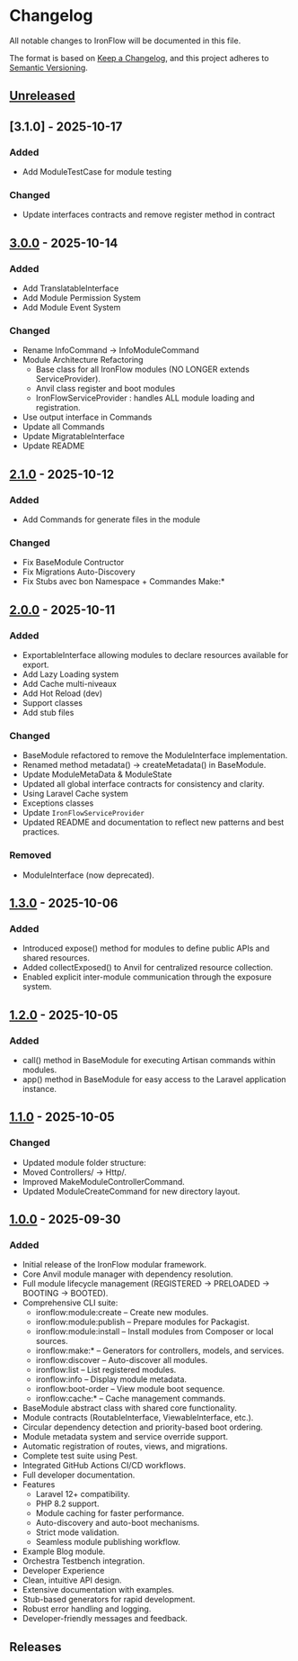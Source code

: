 # Changelog

All notable changes to IronFlow will be documented in this file.

The format is based on [Keep a Changelog](https://keepachangelog.com/en/1.0.0/),
and this project adheres to [Semantic Versioning](https://semver.org/spec/v2.0.0.html).

## [Unreleased]

## [3.1.0] - 2025-10-17

### Added

- Add ModuleTestCase for module testing

### Changed

- Update interfaces contracts and remove register method in contract

## [3.0.0] - 2025-10-14

### Added

- Add TranslatableInterface
- Add Module Permission System
- Add Module Event System

### Changed

- Rename InfoCommand -> InfoModuleCommand
- Module Architecture Refactoring
  - Base class for all IronFlow modules (NO LONGER extends ServiceProvider).
  - Anvil class register and boot modules
  - IronFlowServiceProvider : handles ALL module loading and registration.
- Use output interface in Commands
- Update all Commands
- Update MigratableInterface
- Update README

## [2.1.0] - 2025-10-12

### Added

- Add Commands for generate files in the module

### Changed

- Fix BaseModule Contructor
- Fix Migrations Auto-Discovery
- Fix Stubs avec bon Namespace + Commandes Make:*

## [2.0.0] - 2025-10-11

### Added

- ExportableInterface allowing modules to declare resources available for export.
- Add Lazy Loading system
- Add Cache multi-niveaux
- Add Hot Reload (dev)
- Support classes
- Add stub files

### Changed

- BaseModule refactored to remove the ModuleInterface implementation.
- Renamed method metadata() -> createMetadata() in BaseModule.
- Update ModuleMetaData & ModuleState
- Updated all global interface contracts for consistency and clarity.
- Using Laravel Cache system
- Exceptions classes
- Update `IronFlowServiceProvider`
- Updated README and documentation to reflect new patterns and best practices.

### Removed

- ModuleInterface (now deprecated).

## [1.3.0] - 2025-10-06

### Added

- Introduced expose() method for modules to define public APIs and shared resources.
- Added collectExposed() to Anvil for centralized resource collection.
- Enabled explicit inter-module communication through the exposure system.

## [1.2.0] - 2025-10-05

### Added

- call() method in BaseModule for executing Artisan commands within modules.
- app() method in BaseModule for easy access to the Laravel application instance.

## [1.1.0] - 2025-10-05

### Changed

- Updated module folder structure:
- Moved Controllers/ -> Http/.
- Improved MakeModuleControllerCommand.
- Updated ModuleCreateCommand for new directory layout.

## [1.0.0] - 2025-09-30

### Added

- Initial release of the IronFlow modular framework.
- Core Anvil module manager with dependency resolution.
- Full module lifecycle management (REGISTERED → PRELOADED → BOOTING → BOOTED).
- Comprehensive CLI suite:
  - ironflow:module:create – Create new modules.
  - ironflow:module:publish – Prepare modules for Packagist.
  - ironflow:module:install – Install modules from Composer or local sources.
  - ironflow:make:* – Generators for controllers, models, and services.
  - ironflow:discover – Auto-discover all modules.
  - ironflow:list – List registered modules.
  - ironflow:info – Display module metadata.
  - ironflow:boot-order – View module boot sequence.
  - ironflow:cache:* – Cache management commands.
- BaseModule abstract class with shared core functionality.
- Module contracts (RoutableInterface, ViewableInterface, etc.).
- Circular dependency detection and priority-based boot ordering.
- Module metadata system and service override support.
- Automatic registration of routes, views, and migrations.
- Complete test suite using Pest.
- Integrated GitHub Actions CI/CD workflows.
- Full developer documentation.
- Features
  - Laravel 12+ compatibility.
  - PHP 8.2 support.
  - Module caching for faster performance.
  - Auto-discovery and auto-boot mechanisms.
  - Strict mode validation.
  - Seamless module publishing workflow.
- Example Blog module.
- Orchestra Testbench integration.
- Developer Experience
- Clean, intuitive API design.
- Extensive documentation with examples.
- Stub-based generators for rapid development.
- Robust error handling and logging.
- Developer-friendly messages and feedback.

## Releases

[Unreleased]: https://github.com/ironflow-framework/ironflow/compare/v3.0.0...HEAD
[3.0.0]: https://github.com/ironflow/ironflow-framework/releases/tag/v3.0.0
[2.1.0]: https://github.com/ironflow/ironflow-framework/releases/tag/v2.1.0
[2.0.0]: https://github.com/ironflow/ironflow-framework/releases/tag/v2.0.0
[1.3.0]: https://github.com/ironflow-framework/ironflow/releases/tag/v1.3.0
[1.2.0]: https://github.com/ironflow-framework/ironflow/releases/tag/v1.2.0
[1.1.0]: https://github.com/ironflow-framework/ironflow/releases/tag/v1.1.0
[1.0.0]: https://github.com/ironflow-framework/ironflow/releases/tag/v1.0.0
